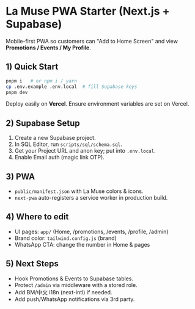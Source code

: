 # La Muse PWA Starter (Next.js + Supabase)

Mobile-first PWA so customers can "Add to Home Screen" and view **Promotions / Events / My Profile**.

## 1) Quick Start
```bash
pnpm i   # or npm i / yarn
cp .env.example .env.local  # fill Supabase keys
pnpm dev
```

Deploy easily on **Vercel**. Ensure environment variables are set on Vercel.

## 2) Supabase Setup
1. Create a new Supabase project.
2. In SQL Editor, run `scripts/sql/schema.sql`.
3. Get your Project URL and anon key; put into `.env.local`.
4. Enable Email auth (magic link OTP).

## 3) PWA
- `public/manifest.json` with La Muse colors & icons.
- `next-pwa` auto-registers a service worker in production build.

## 4) Where to edit
- UI pages: `app/` (Home, /promotions, /events, /profile, /admin)
- Brand color: `tailwind.config.js` (brand)
- WhatsApp CTA: change the number in Home & pages

## 5) Next Steps
- Hook Promotions & Events to Supabase tables.
- Protect `/admin` via middleware with a stored role.
- Add BM/中文 i18n (next-intl) if needed.
- Add push/WhatsApp notifications via 3rd party.

